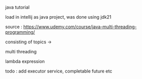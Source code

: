 java tutorial 

load in intellij as java project, was done using jdk21 

source : https://www.udemy.com/course/java-multi-threading-programming/ 

consisting of topics -> 

multi threading 

lambda expression 

todo : add executor service, completable future etc